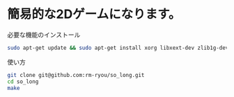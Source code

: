 # 簡易的な2Dゲームになります。

必要な機能のインストール
```bash
sudo apt-get update && sudo apt-get install xorg libxext-dev zlib1g-dev libbsd-dev
```

使い方
```bash
git clone git@github.com:rm-ryou/so_long.git
cd so_long
make
```
